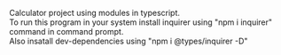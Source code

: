 Calculator project using modules in typescript.
<br>
To run this program in your system install inquirer using "npm i inquirer" command in command prompt.
<br>
Also insatall dev-dependencies using "npm i @types/inquirer -D" 
